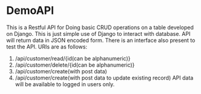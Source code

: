 DemoAPI
=======

This is a Restful API for Doing basic CRUD operations on a table developed on Django.
This is just simple use of Django to interact with database.
API will return data in JSON encoded form.
There is an interface also present to test the API.
URIs are as follows:
1. /api/customer/read/{id(can be alphanumeric)}
2. /api/customer/delete/{id(can be alphanumeric)}
3. /api/customer/create(with post data)
4. /api/customer/create(with post data to update existing record)
API data will be available to logged in users only.
